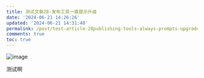 ```yaml
---
title: 测试文章28-发布工具一直提示升级
date: '2024-06-21 14:26:26'
updated: '2024-06-21 14:31:40'
permalink: /post/test-article-28publishing-tools-always-prompts-upgrade-z20fqyo.html
comments: true
toc: true
---
```




​![image](http://onu1xvsy0.bkt.clouddn.com/20240621142635.png)​

测试啊
